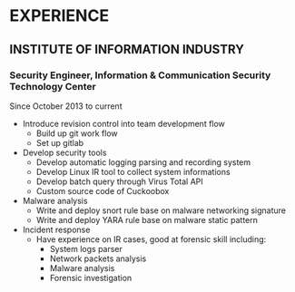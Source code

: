 # EXPERIENCE

## INSTITUTE OF INFORMATION INDUSTRY

### Security Engineer, Information & Communication Security Technology Center

Since October 2013 to current

* Introduce revision control into team development flow
	* Build up git work flow
	* Set up gitlab
* Develop security tools
	* Develop automatic logging parsing and recording system
	* Develop Linux IR tool to collect system informations
	* Develop batch query through Virus Total API
	* Custom source code of Cuckoobox
* Malware analysis
	* Write and deploy snort rule base on malware networking signature
	* Write and deploy YARA rule base on malware static pattern
* Incident response
	* Have experience on IR cases, good at forensic skill including:
		* System logs parser
		* Network packets analysis
		* Malware analysis
		* Forensic investigation
